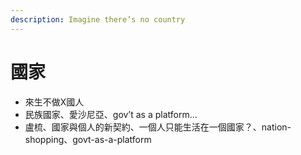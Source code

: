 ```yaml
---
description: Imagine there’s no country
---
```


# 國家



* 來生不做X國人
* 民族國家、愛沙尼亞、gov’t as a platform…
* 盧梳、國家與個人的新契約、一個人只能生活在一個國家？、nation-shopping、govt-as-a-platform

